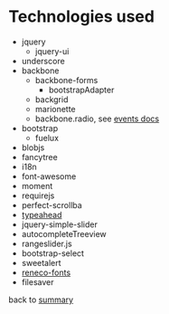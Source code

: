 # Technologies used

- jquery
    - jquery-ui
- underscore
- backbone
    - backbone-forms
        - bootstrapAdapter
    - backgrid
    - marionette
    - backbone.radio, see [events docs](events.md)
- bootstrap
    - fuelux
- blobjs
- fancytree
- i18n
- font-awesome
- moment
- requirejs
- perfect-scrollba
- [typeahead](https://github.com/bassjobsen/Bootstrap-3-Typeahead.git)
- jquery-simple-slider
- autocompleteTreeview
- rangeslider.js
- bootstrap-select
- sweetalert
- [reneco-fonts](https://github.com/NaturalSolutions/RenecoFonts.git)
- filesaver


back to [summary](index.md)
